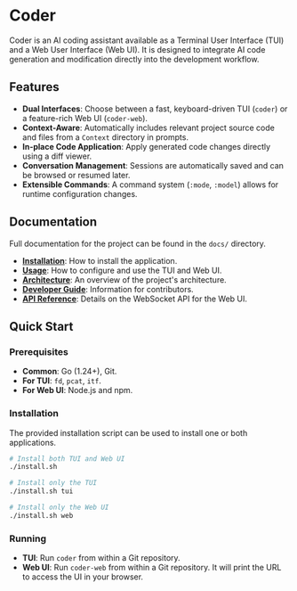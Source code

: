 # Coder

Coder is an AI coding assistant available as a Terminal User Interface (TUI) and a Web User Interface (Web UI). It is designed to integrate AI code generation and modification directly into the development workflow.

## Features

- **Dual Interfaces**: Choose between a fast, keyboard-driven TUI (`coder`) or a feature-rich Web UI (`coder-web`).
- **Context-Aware**: Automatically includes relevant project source code and files from a `Context` directory in prompts.
- **In-place Code Application**: Apply generated code changes directly using a diff viewer.
- **Conversation Management**: Sessions are automatically saved and can be browsed or resumed later.
- **Extensible Commands**: A command system (`:mode`, `:model`) allows for runtime configuration changes.

## Documentation

Full documentation for the project can be found in the `docs/` directory.

- **[Installation](./docs/Installation/README.md)**: How to install the application.
- **[Usage](./docs/Usage/README.md)**: How to configure and use the TUI and Web UI.
- **[Architecture](./docs/Architecture/README.md)**: An overview of the project's architecture.
- **[Developer Guide](./docs/Develop/README.md)**: Information for contributors.
- **[API Reference](./docs/Api/README.md)**: Details on the WebSocket API for the Web UI.

## Quick Start

### Prerequisites

- **Common**: Go (1.24+), Git.
- **For TUI**: `fd`, `pcat`, `itf`.
- **For Web UI**: Node.js and npm.

### Installation

The provided installation script can be used to install one or both applications.

```sh
# Install both TUI and Web UI
./install.sh

# Install only the TUI
./install.sh tui

# Install only the Web UI
./install.sh web
```

### Running

- **TUI**: Run `coder` from within a Git repository.
- **Web UI**: Run `coder-web` from within a Git repository. It will print the URL to access the UI in your browser.

